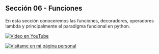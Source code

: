 ## Sección 06 - Funciones

En esta sección conoceremos las funciones, decoradores, operadores lambda y principalmente el paradigma funcional en python.

[![Video en YouTube](https://img.youtube.com/vi/cpiopMHvrqc/0.jpg)](https://www.youtube.com/watch?v=cpiopMHvrqc)

[![Visítame en mi página personal](https://img.shields.io/badge/-Visítame_en_mi_pagina_personal-black)](https://edwinsaul.com)
